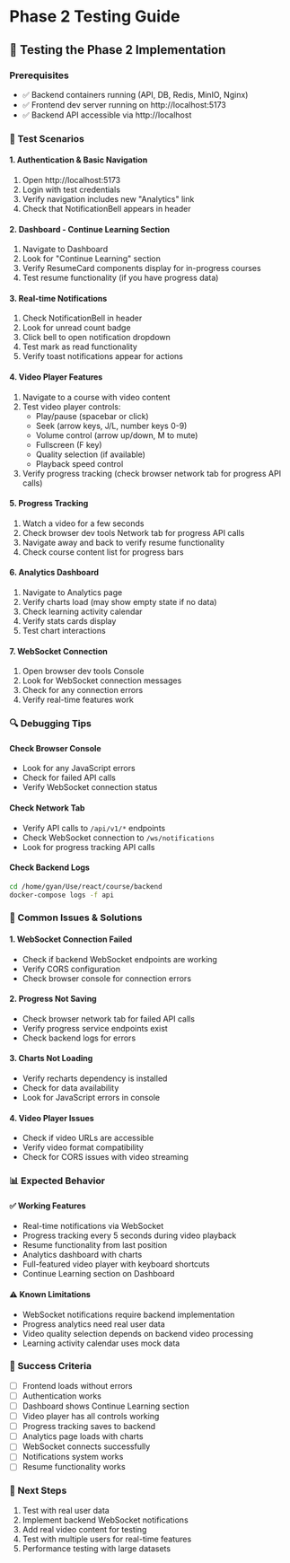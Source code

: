 # Phase 2 Testing Guide

## 🚀 Testing the Phase 2 Implementation

### Prerequisites

-   ✅ Backend containers running (API, DB, Redis, MinIO, Nginx)
-   ✅ Frontend dev server running on http://localhost:5173
-   ✅ Backend API accessible via http://localhost

### 🧪 Test Scenarios

#### 1. **Authentication & Basic Navigation**

1. Open http://localhost:5173
2. Login with test credentials
3. Verify navigation includes new "Analytics" link
4. Check that NotificationBell appears in header

#### 2. **Dashboard - Continue Learning Section**

1. Navigate to Dashboard
2. Look for "Continue Learning" section
3. Verify ResumeCard components display for in-progress courses
4. Test resume functionality (if you have progress data)

#### 3. **Real-time Notifications**

1. Check NotificationBell in header
2. Look for unread count badge
3. Click bell to open notification dropdown
4. Test mark as read functionality
5. Verify toast notifications appear for actions

#### 4. **Video Player Features**

1. Navigate to a course with video content
2. Test video player controls:
    - Play/pause (spacebar or click)
    - Seek (arrow keys, J/L, number keys 0-9)
    - Volume control (arrow up/down, M to mute)
    - Fullscreen (F key)
    - Quality selection (if available)
    - Playback speed control
3. Verify progress tracking (check browser network tab for progress API calls)

#### 5. **Progress Tracking**

1. Watch a video for a few seconds
2. Check browser dev tools Network tab for progress API calls
3. Navigate away and back to verify resume functionality
4. Check course content list for progress bars

#### 6. **Analytics Dashboard**

1. Navigate to Analytics page
2. Verify charts load (may show empty state if no data)
3. Check learning activity calendar
4. Verify stats cards display
5. Test chart interactions

#### 7. **WebSocket Connection**

1. Open browser dev tools Console
2. Look for WebSocket connection messages
3. Check for any connection errors
4. Verify real-time features work

### 🔍 Debugging Tips

#### Check Browser Console

-   Look for any JavaScript errors
-   Check for failed API calls
-   Verify WebSocket connection status

#### Check Network Tab

-   Verify API calls to `/api/v1/*` endpoints
-   Check WebSocket connection to `/ws/notifications`
-   Look for progress tracking API calls

#### Check Backend Logs

```bash
cd /home/gyan/Use/react/course/backend
docker-compose logs -f api
```

### 🐛 Common Issues & Solutions

#### 1. **WebSocket Connection Failed**

-   Check if backend WebSocket endpoints are working
-   Verify CORS configuration
-   Check browser console for connection errors

#### 2. **Progress Not Saving**

-   Check browser network tab for failed API calls
-   Verify progress service endpoints exist
-   Check backend logs for errors

#### 3. **Charts Not Loading**

-   Verify recharts dependency is installed
-   Check for data availability
-   Look for JavaScript errors in console

#### 4. **Video Player Issues**

-   Check if video URLs are accessible
-   Verify video format compatibility
-   Check for CORS issues with video streaming

### 📊 Expected Behavior

#### ✅ Working Features

-   Real-time notifications via WebSocket
-   Progress tracking every 5 seconds during video playback
-   Resume functionality from last position
-   Analytics dashboard with charts
-   Full-featured video player with keyboard shortcuts
-   Continue Learning section on Dashboard

#### ⚠️ Known Limitations

-   WebSocket notifications require backend implementation
-   Progress analytics need real user data
-   Video quality selection depends on backend video processing
-   Learning activity calendar uses mock data

### 🎯 Success Criteria

-   [ ] Frontend loads without errors
-   [ ] Authentication works
-   [ ] Dashboard shows Continue Learning section
-   [ ] Video player has all controls working
-   [ ] Progress tracking saves to backend
-   [ ] Analytics page loads with charts
-   [ ] WebSocket connects successfully
-   [ ] Notifications system works
-   [ ] Resume functionality works

### 🚀 Next Steps

1. Test with real user data
2. Implement backend WebSocket notifications
3. Add real video content for testing
4. Test with multiple users for real-time features
5. Performance testing with large datasets
